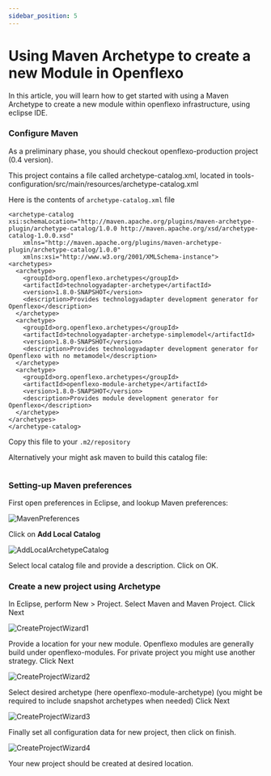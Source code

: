 ```yaml
---
sidebar_position: 5
---
```


# Using Maven Archetype to create a new Module in Openflexo

In this article, you will learn how to get started with using a Maven Archetype to create a new module within openflexo infrastructure, using eclipse IDE.

### Configure Maven

As a preliminary phase, you should checkout openflexo-production project (0.4 version).

This project contains a file called archetype-catalog.xml, located in tools-configuration/src/main/resources/archetype-catalog.xml

Here is the contents of `archetype-catalog.xml` file

```<?xml version="1.0" encoding="UTF-8"?>
<archetype-catalog xsi:schemaLocation="http://maven.apache.org/plugins/maven-archetype-plugin/archetype-catalog/1.0.0 http://maven.apache.org/xsd/archetype-catalog-1.0.0.xsd"
    xmlns="http://maven.apache.org/plugins/maven-archetype-plugin/archetype-catalog/1.0.0"
    xmlns:xsi="http://www.w3.org/2001/XMLSchema-instance">
<archetypes>
  <archetype>
    <groupId>org.openflexo.archetypes</groupId>
    <artifactId>technologyadapter-archetype</artifactId>
    <version>1.8.0-SNAPSHOT</version>
    <description>Provides technologyadapter development generator for Openflexo</description>
  </archetype>
  <archetype>
    <groupId>org.openflexo.archetypes</groupId>
    <artifactId>technologyadapter-archetype-simplemodel</artifactId>
    <version>1.8.0-SNAPSHOT</version>
    <description>Provides technologyadapter development generator for Openflexo with no metamodel</description>
  </archetype>
  <archetype>
    <groupId>org.openflexo.archetypes</groupId>
    <artifactId>openflexo-module-archetype</artifactId>
    <version>1.8.0-SNAPSHOT</version>
    <description>Provides module development generator for Openflexo</description>
  </archetype>
</archetypes>
</archetype-catalog>
```

Copy this file to your `.m2/repository`

Alternatively your might ask maven to build this catalog file:

```mvn archetype:crawl
```

### Setting-up Maven preferences

First open preferences in Eclipse, and lookup Maven preferences:

![MavenPreferences](/images/support/UsingModuleCreationArchetype/MavenPreferences.png)

Click on __Add Local Catalog__

![AddLocalArchetypeCatalog](/images/support/UsingModuleCreationArchetype/AddLocalArchetypeCatalog.png)

Select local catalog file and provide a description. Click on OK.
 
 
### Create a new project using Archetype

In Eclipse, perform New > Project.
Select Maven and Maven Project.
Click Next

![CreateProjectWizard1](/images/support/UsingModuleCreationArchetype/CreateProjectWizard1.png)

Provide a location for your new module.
Openflexo modules are generally build under openflexo-modules.
For private project you might use another strategy.
Click Next

![CreateProjectWizard2](/images/support/UsingModuleCreationArchetype/CreateProjectWizard2.png)

Select desired archetype (here openflexo-module-archetype)
(you might be required to include snapshot archetypes when needed)
Click Next

![CreateProjectWizard3](/images/support/UsingModuleCreationArchetype/CreateProjectWizard3.png)

Finally set all configuration data for new project, then click on finish.

![CreateProjectWizard4](/images/support/UsingModuleCreationArchetype/CreateProjectWizard4.png)

Your new project should be created at desired location.






